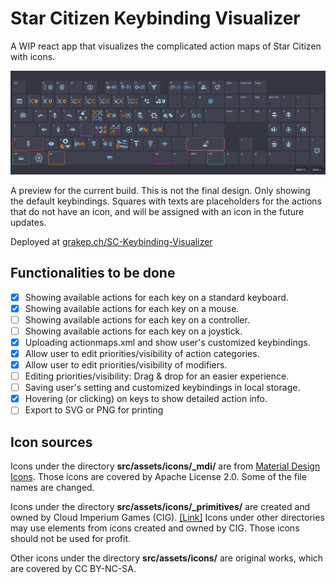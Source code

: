 # Star Citizen Keybinding Visualizer

A WIP react app that visualizes the complicated action maps of Star Citizen with icons.

![preview](./images/preview_230418.png)

A preview for the current build. This is not the final design. Only showing the default keybindings. Squares with texts are placeholders for the actions that do not have an icon, and will be assigned with an icon in the future updates.

Deployed at [grakep.ch/SC-Keybinding-Visualizer](https://grakep.ch/SC-Keybinding-Visualizer/)

## Functionalities to be done

- [x] Showing available actions for each key on a standard keyboard.
- [x] Showing available actions for each key on a mouse.
- [ ] Showing available actions for each key on a controller.
- [ ] Showing available actions for each key on a joystick.
- [x] Uploading actionmaps.xml and show user's customized keybindings.
- [x] Allow user to edit priorities/visibility of action categories. 
- [x] Allow user to edit priorities/visibility of modifiers. 
- [ ] Editing priorities/visibility: Drag & drop for an easier experience.
- [ ] Saving user's setting and customized keybindings in local storage.
- [x] Hovering (or clicking) on keys to show detailed action info.
- [ ] Export to SVG or PNG for printing

## Icon sources

Icons under the directory **src/assets/icons/_mdi/** are from [Material Design Icons](https://pictogrammers.com/library/mdi/). Those icons are covered by Apache License 2.0. Some of the file names are changed.

Icons under the directory **src/assets/icons/_primitives/** are created and owned by Cloud Imperium Games (CIG). [[Link]](https://robertsspaceindustries.com/pledge/ships/gladius/Gladius#holo-viewer) Icons under other directories may use elements from icons created and owned by CIG. Those icons should not be used for profit.

Other icons under the directory **src/assets/icons/** are original works, which are covered by CC BY-NC-SA.
